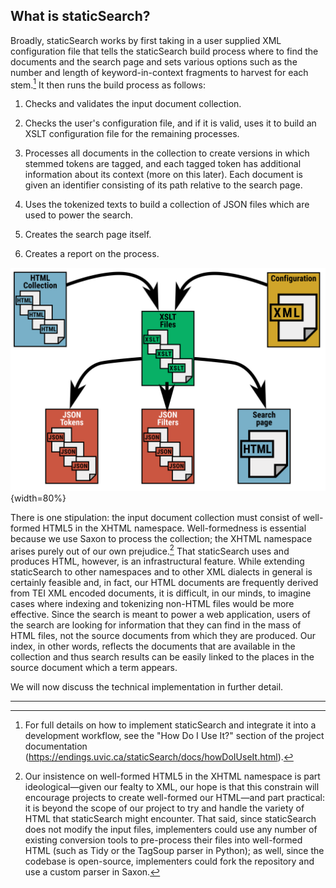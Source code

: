 ## What is staticSearch?

Broadly, staticSearch works by first taking in a user supplied XML configuration file that tells the staticSearch build process where to find the documents and the search page and sets various options such as the number and length of keyword-in-context fragments to harvest for each stem.[^02_0_1] It then runs the build process as follows:

1. Checks and validates the input document collection.

1. Checks the user's configuration file, and if it is valid, uses it to build an XSLT configuration file for the remaining processes.

1. Processes all documents in the collection to create versions in which stemmed tokens are tagged, and each tagged token has additional information about its context (more on this later). Each document is given an identifier consisting of its path relative to the search page.

1. Uses the tokenized texts to build a collection of JSON files which are used to power the search.

1. Creates the search page itself.

1. Creates a report on the process.

   

![The staticSearch build process](images/staticSearch_process_01.svg "The staticSearch build Process"){width=80%}



There is one stipulation: the input document collection must consist of well-formed HTML5 in the XHTML namespace. Well-formedness is essential because we use Saxon to process the collection; the XHTML namespace arises purely out of our own prejudice.[^02_0_2] That staticSearch uses and produces HTML, however, is an infrastructural feature. While extending staticSearch to other namespaces and to other XML dialects in general is certainly feasible and, in fact, our HTML documents are frequently derived from TEI XML encoded documents, it is difficult, in our minds, to imagine cases where indexing and tokenizing non-HTML files would be more effective. Since the search is meant to power a web application, users of the search are looking for information that they can find in the mass of HTML files, not the source documents from which they are produced. Our index, in other words, reflects the documents that are available in the collection and thus search results can be easily linked to the places in the source document which a term appears.  

We will now discuss the technical implementation in further detail.  

---

[^02_0_1]: For full details on how to implement staticSearch and integrate it into a development workflow, see the "How Do I Use It?" section of the project documentation (https://endings.uvic.ca/staticSearch/docs/howDoIUseIt.html).
[^02_0_2]: Our insistence on well-formed HTML5 in the XHTML namespace is part ideological—given our fealty to XML, our hope is that this constrain will encourage projects to create well-formed our HTML—and part practical: it is beyond the scope of our project to try and handle the variety of HTML that staticSearch might encounter. That said, since staticSearch does not modify the input files, implementers could use any number of existing conversion tools to pre-process their files into well-formed HTML (such as Tidy or the TagSoup parser in Python); as well, since the codebase is open-source, implementers could fork the repository and use a custom parser in Saxon.
